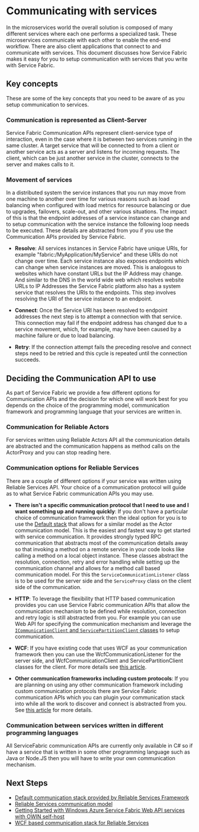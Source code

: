 <properties
   pageTitle="Windows Azure Service Fabric How to communicate with services"
   description="This article describes how you can connect to and communicate with services in Service Fabric applications."
   services="service-fabric"
   documentationCenter=".net"
   authors="kunaldsingh"
   manager="timlt"
   editor=""/>

<tags
	ms.service="service-fabric"
	ms.date="08/21/2015"
	wacn.date=""/>


# Communicating with services
In the microservices world the overall solution is composed of many different services where each one performs a specialized task. These microservices communicate with each other to enable the end-end workflow. There are also client applications that connect to and communicate with services. This document discusses how Service Fabric makes it easy for you to setup communication with services that you write with Service Fabric.

## Key concepts
These are some of the key concepts that you need to be aware of as you setup communication to services.
### Communication is represented as Client-Server
Service Fabric Communication APIs represent client-service type of interaction, even in the case where it is between two services running in the same cluster. A target service that will be connected to from a client or another service acts as a server and listens for incoming requests. The client, which can be just another service in the cluster, connects to the server and makes calls to it.
### Movement of services
In a distributed system the service instances that you run may move from one machine to another over time for various reasons such as load balancing when configured with load metrics for resource balancing or due to upgrades, failovers, scale-out, and other various situations. The impact of this is that the endpoint addresses of a service instance can change and to setup communication with the service instance the following loop needs to be executed. These details are abstracted from you if you use the Communication APIs provided by Service Fabric.

* **Resolve**: All services instances in Service Fabric have unique URIs, for example "fabric:/MyApplication/MyService" and these URIs do not change over time. Each service instance also exposes endpoints which can change when service instances are moved. This is analogous to websites which have constant URLs but the IP Address may change. And similar to the DNS in the world wide web which resolves website URLs to IP Addresses the Service Fabric platform also has a system service that resolves the URIs to the endpoints. This step involves resolving the URI of the service instance to an endpoint.

* **Connect**: Once the Service URI has been resolved to endpoint addresses the next step is to attempt a connection with that service. This connection may fail if the endpoint address has changed due to a service movement, which, for example, may have been caused by a machine failure or due to load balancing.

* **Retry**: If the connection attempt fails the preceding resolve and connect steps need to be retried and this cycle is repeated until the connection succeeds.

## Deciding the Communication API to use
As part of Service Fabric we provide a few different options for Communication APIs and the decision for which one will work best for you depends on the choice of the programming model, communication framework and programming language that your services are written in.
### Communication for Reliable Actors
For services written using Reliable Actors API all the communication details are abstracted and the communication happens as method calls on the ActorProxy and you can stop reading here.

### Communication options for Reliable Services
There are a couple of different options if your service was written using Reliable Services API. Your choice of a communication protocol will guide as to what Service Fabric communication APIs you may use.

* **There isn't a specific communication protocol that I need to use and I want something up and running quickly**: If you don't have a particular choice of communication framework then the ideal option for you is to use the [Default stack](/documentation/articles/service-fabric-reliable-services-communication-default) that allows for a similar model as the Actor communication model. This is the easiest and fastest way to get started with service communication. It provides strongly typed RPC communication that abstracts most of the communication details away so that invoking a method on a remote service in your code looks like calling a method on a local object instance. These classes abstract the resolution, connection, retry and error handling while setting up the communication channel and allows for a method call based communication model. For this the `ServiceCommunicationListener` class is to be used for the server side and the `ServiceProxy` class on the client side of the communication.

* **HTTP**: To leverage the flexibility that HTTP based communication provides you can use Service Fabric communication APIs that allow the communication mechanism to be defined while resolution, connection and retry logic is still abstracted from you. For example you can use Web API for specifying the communication mechanism and leverage the [`ICommunicationClient` and `ServicePartitionClient` classes](/documentation/articles/service-fabric-reliable-services-communication) to setup communication.
* **WCF**: If you have existing code that uses WCF as your communication framework then you can use the WcfCommunicationListener for the server side, and WcfCommunicationClient and ServicePartitionClient classes for the client. For more details see [this article](/documentation/articles/service-fabric-reliable-services-communication-wcf).

* **Other communication frameworks including custom  protocols**: If you are planning on using any other communication framework including custom communication protocols there are Service Fabric communication APIs which you can plugin your communication stack into while all the work to discover and connect is abstracted from you. See [this article](/documentation/articles/service-fabric-reliable-services-communication) for more details.

### Communication between services written in different programming languages
All ServiceFabric communication APIs are currently only available in C# so if have a service that is written in some other programming language such as Java or Node.JS then you will have to write your own communication mechanism.

## Next Steps
* [Default communication stack provided by Reliable Services Framework ](/documentation/articles/service-fabric-reliable-services-communication-default)
* [Reliable Services communication model](/documentation/articles/service-fabric-reliable-services-communication)
* [Getting Started with Windows Azure Service Fabric Web API services with OWIN self-host](/documentation/articles/service-fabric-reliable-services-communication-webapi)
* [WCF based communication stack for Reliable Services](/documentation/articles/service-fabric-reliable-services-communication-wcf)